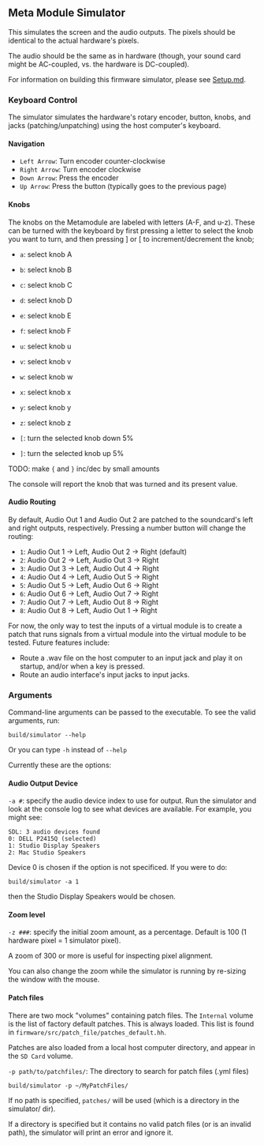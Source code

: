 ## Meta Module Simulator

This simulates the screen and the audio outputs. The pixels should be identical to the actual hardware's pixels.

The audio should be the same as in hardware (though, your sound card might be AC-coupled, vs. the hardware is DC-coupled).

For information on building this firmware simulator, please see [Setup.md](./Setup.md).

### Keyboard Control

The simulator simulates the hardware's rotary encoder, button, knobs, and jacks
(patching/unpatching) using the host computer's keyboard.

#### Navigation

- `Left Arrow`: Turn encoder counter-clockwise
- `Right Arrow`: Turn encoder clockwise
- `Down Arrow`: Press the encoder
- `Up Arrow`: Press the button (typically goes to the previous page)

#### Knobs

The knobs on the Metamodule are labeled with letters (A-F, and u-z). These can be turned with the keyboard
by first pressing a letter to select the knob you want to turn, and then pressing ] or [ to increment/decrement the knob;

- `a`: select knob A
- `b`: select knob B
- `c`: select knob C
- `d`: select knob D
- `e`: select knob E
- `f`: select knob F
- `u`: select knob u
- `v`: select knob v
- `w`: select knob w
- `x`: select knob x
- `y`: select knob y
- `z`: select knob z

- `[`: turn the selected knob down 5%
- `]`: turn the selected knob up 5%

TODO: make `{` and `}` inc/dec by small amounts

The console will report the knob that was turned and its present value.

#### Audio Routing
By default, Audio Out 1 and Audio Out 2 are patched to the soundcard's left and right outputs, respectively.
Pressing a number button will change the routing:

- `1`: Audio Out 1 -> Left, Audio Out 2 -> Right (default)
- `2`: Audio Out 2 -> Left, Audio Out 3 -> Right
- `3`: Audio Out 3 -> Left, Audio Out 4 -> Right
- `4`: Audio Out 4 -> Left, Audio Out 5 -> Right
- `5`: Audio Out 5 -> Left, Audio Out 6 -> Right
- `6`: Audio Out 6 -> Left, Audio Out 7 -> Right
- `7`: Audio Out 7 -> Left, Audio Out 8 -> Right
- `8`: Audio Out 8 -> Left, Audio Out 1 -> Right

For now, the only way to test the inputs of a virtual module is to create a patch that runs signals
from a virtual module into the virtual module to be tested.
Future features include:
- Route a .wav file on the host computer to an input jack and play it on startup, and/or when a key is pressed.
- Route an audio interface's input jacks to input jacks.

### Arguments
 
Command-line arguments can be passed to the executable. To see the valid arguments, run:

```
build/simulator --help
```

Or you can type `-h` instead of `--help`

Currently these are the options:

#### Audio Output Device

`-a #`: specify the audio device index to use for output. Run the simulator and look at the console log to see what devices
are available. For example, you might see:

```
SDL: 3 audio devices found
0: DELL P2415Q (selected)
1: Studio Display Speakers
2: Mac Studio Speakers
```

Device 0 is chosen if the option is not specificed. If you were to do:

```
build/simulator -a 1
```

then the Studio Display Speakers would be chosen.


#### Zoom level

`-z ###`: specify the initial zoom amount, as a percentage. Default is 100 (1 hardware pixel = 1 simulator pixel). 

A zoom of 300 or more is useful for inspecting pixel alignment.

You can also change the zoom while the simulator is running by re-sizing the window with the mouse. 

#### Patch files

There are two mock "volumes" containing patch files. The `Internal` volume is
the list of factory default patches. This is always loaded. This list is found in
`firmware/src/patch_file/patches_default.hh`.

Patches are also loaded from a local host computer directory, and appear in the `SD Card` volume.

`-p path/to/patchfiles/`: The directory to search for patch files (.yml files)

```
build/simulator -p ~/MyPatchFiles/
```

If no path is specified, `patches/` will be used (which is a directory in the simulator/ dir).

If a directory is specified but it contains no valid patch files (or is an
invalid path), the simulator will print an error and ignore it.

  
